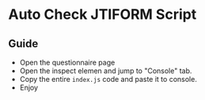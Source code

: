 # Auto Check JTIFORM Script

## Guide

- Open the questionnaire page
- Open the inspect elemen and jump to "Console" tab.
- Copy the entire `index.js` code and paste it to console.
- Enjoy
